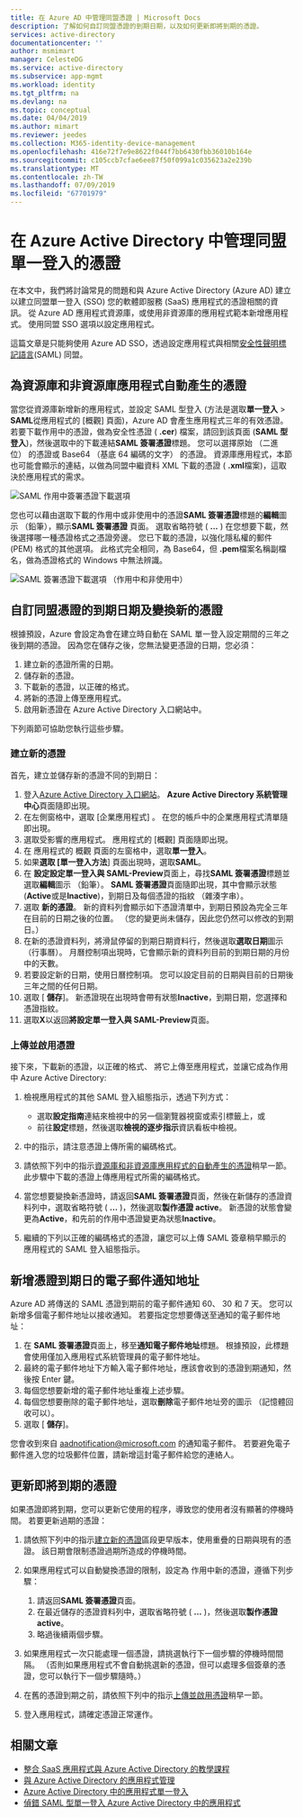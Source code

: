 ```yaml
---
title: 在 Azure AD 中管理同盟憑證 | Microsoft Docs
description: 了解如何自訂同盟憑證的到期日期，以及如何更新即將到期的憑證。
services: active-directory
documentationcenter: ''
author: msmimart
manager: CelesteDG
ms.service: active-directory
ms.subservice: app-mgmt
ms.workload: identity
ms.tgt_pltfrm: na
ms.devlang: na
ms.topic: conceptual
ms.date: 04/04/2019
ms.author: mimart
ms.reviewer: jeedes
ms.collection: M365-identity-device-management
ms.openlocfilehash: 416e72f7e9e8622f044f7bb6430fbb36010b164e
ms.sourcegitcommit: c105ccb7cfae6ee87f50f099a1c035623a2e239b
ms.translationtype: MT
ms.contentlocale: zh-TW
ms.lasthandoff: 07/09/2019
ms.locfileid: "67701979"
---
```

# <a name="manage-certificates-for-federated-single-sign-on-in-azure-active-directory"></a>在 Azure Active Directory 中管理同盟單一登入的憑證

在本文中，我們將討論常見的問題和與 Azure Active Directory (Azure AD) 建立以建立同盟單一登入 (SSO) 您的軟體即服務 (SaaS) 應用程式的憑證相關的資訊。 從 Azure AD 應用程式資源庫，或使用非資源庫的應用程式範本新增應用程式。 使用同盟 SSO 選項以設定應用程式。

這篇文章是只能夠使用 Azure AD SSO，透過設定應用程式與相關[安全性聲明標記語言](https://wikipedia.org/wiki/Security_Assertion_Markup_Language)(SAML) 同盟。

## <a name="auto-generated-certificate-for-gallery-and-non-gallery-applications"></a>為資源庫和非資源庫應用程式自動產生的憑證

當您從資源庫新增新的應用程式，並設定 SAML 型登入 (方法是選取**單一登入** > **SAML**從應用程式的 [概觀] 頁面)，Azure AD 會產生應用程式三年的有效憑證。 若要下載作用中的憑證，做為安全性憑證 ( **.cer**) 檔案，請回到該頁面 (**SAML 型登入**)，然後選取中的下載連結**SAML 簽署憑證**標題。 您可以選擇原始 （二進位） 的憑證或 Base64 （基底 64 編碼的文字） 的憑證。 資源庫應用程式，本節也可能會顯示的連結，以做為同盟中繼資料 XML 下載的憑證 ( **.xml**檔案)，這取決於應用程式的需求。

![SAML 作用中簽署憑證下載選項](./media/manage-certificates-for-federated-single-sign-on/active-certificate-download-options.png)

您也可以藉由選取下載的作用中或非使用中的憑證**SAML 簽署憑證**標題的**編輯**圖示 （鉛筆），顯示**SAML 簽署憑證**  頁面。 選取省略符號 ( **...** ) 在您想要下載，然後選擇哪一種憑證格式之憑證旁邊。 您已下載的憑證，以強化隱私權的郵件 (PEM) 格式的其他選項。 此格式完全相同，為 Base64，但 **.pem**檔案名稱副檔名，做為憑證格式的 Windows 中無法辨識。

![SAML 簽署憑證下載選項 （作用中和非使用中）](./media/manage-certificates-for-federated-single-sign-on/all-certificate-download-options.png)

## <a name="customize-the-expiration-date-for-your-federation-certificate-and-roll-it-over-to-a-new-certificate"></a>自訂同盟憑證的到期日期及變換新的憑證

根據預設，Azure 會設定為會在建立時自動在 SAML 單一登入設定期間的三年之後到期的憑證。 因為您在儲存之後，您無法變更憑證的日期，您必須：

1. 建立新的憑證所需的日期。
1. 儲存新的憑證。
1. 下載新的憑證，以正確的格式。
1. 將新的憑證上傳至應用程式。
1. 啟用新憑證在 Azure Active Directory 入口網站中。

下列兩節可協助您執行這些步驟。

### <a name="create-a-new-certificate"></a>建立新的憑證

首先，建立並儲存新的憑證不同的到期日：

1. 登入[Azure Active Directory 入口網站](https://aad.portal.azure.com/)。 **Azure Active Directory 系統管理中心**頁面隨即出現。
1. 在左側窗格中，選取 [企業應用程式]  。 在您的帳戶中的企業應用程式清單隨即出現。
1. 選取受影響的應用程式。 應用程式的 [概觀] 頁面隨即出現。
1. 在 應用程式的 概觀 頁面的左窗格中，選取**單一登入**。
1. 如果**選取 [單一登入方法**] 頁面出現時，選取**SAML**。
1. 在 **設定設定單一登入與 SAML-Preview**頁面上，尋找**SAML 簽署憑證**標題並選取**編輯**圖示 （鉛筆）。 **SAML 簽署憑證**頁面隨即出現，其中會顯示狀態 (**Active**或是**Inactive**)，到期日及每個憑證的指紋 （雜湊字串）。
1. 選取 **新的憑證**。 新的資料列會顯示如下憑證清單中，到期日預設為完全三年在目前的日期之後的位置。 （您的變更尚未儲存，因此您仍然可以修改的到期日。）
1. 在新的憑證資料列，將滑鼠停留的到期日期資料行，然後選取**選取日期**圖示 （行事曆）。 月曆控制項出現時，它會顯示新的資料列目前的到期日期的月份中的天數。
1. 若要設定新的日期，使用日曆控制項。 您可以設定目前的日期與目前的日期後三年之間的任何日期。
1. 選取 [ **儲存**]。 新憑證現在出現時會帶有狀態**Inactive**，到期日期，您選擇和憑證指紋。
1. 選取**X**以返回**將設定單一登入與 SAML-Preview**頁面。

### <a name="upload-and-activate-a-certificate"></a>上傳並啟用憑證

接下來，下載新的憑證，以正確的格式、 將它上傳至應用程式，並讓它成為作用中 Azure Active Directory:

1. 檢視應用程式的其他 SAML 登入組態指示，透過下列方式：

   - 選取**設定指南**連結來檢視中的另一個瀏覽器視窗或索引標籤上，或
   - 前往**設定**標題，然後選取**檢視的逐步指示**資訊看板中檢視。

1. 中的指示，請注意憑證上傳所需的編碼格式。
1. 請依照下列中的指示[資源庫和非資源庫應用程式的自動產生的憑證](#auto-generated-certificate-for-gallery-and-non-gallery-applications)稍早一節。 此步驟中下載的憑證上傳應用程式所需的編碼格式。
1. 當您想要變換新憑證時，請返回**SAML 簽署憑證**頁面，然後在新儲存的憑證資料列中，選取省略符號 ( **...** )，然後選取**製作憑證 active**。 新憑證的狀態會變更為**Active**，和先前的作用中憑證變更為狀態**Inactive**。
1. 繼續的下列以正確的編碼格式的憑證，讓您可以上傳 SAML 簽章稍早顯示的應用程式的 SAML 登入組態指示。

## <a name="add-email-notification-addresses-for-certificate-expiration"></a>新增憑證到期日的電子郵件通知地址

Azure AD 將傳送的 SAML 憑證到期前的電子郵件通知 60、 30 和 7 天。 您可以新增多個電子郵件地址以接收通知。 若要指定您想要傳送至通知的電子郵件地址：

1. 在  **SAML 簽署憑證**頁面上，移至**通知電子郵件地址**標題。 根據預設，此標題會使用僅加入應用程式系統管理員的電子郵件地址。
1. 最終的電子郵件地址下方輸入電子郵件地址，應該會收到的憑證到期通知，然後按 Enter 鍵。
1. 每個您想要新增的電子郵件地址重複上述步驟。
1. 每個您想要刪除的電子郵件地址，選取**刪除**電子郵件地址旁的圖示 （記憶體回收可以）。
1. 選取 [ **儲存**]。

您會收到來自 aadnotification@microsoft.com 的通知電子郵件。 若要避免電子郵件進入您的垃圾郵件位置，請新增這封電子郵件給您的連絡人。

## <a name="renew-a-certificate-that-will-soon-expire"></a>更新即將到期的憑證

如果憑證即將到期，您可以更新它使用的程序，導致您的使用者沒有顯著的停機時間。 若要更新過期的憑證：

1. 請依照下列中的指示[建立新的憑證](#create-a-new-certificate)區段更早版本，使用重疊的日期與現有的憑證。 該日期會限制憑證過期所造成的停機時間。
1. 如果應用程式可以自動變換憑證的限制，設定為 作用中新的憑證，遵循下列步驟：
   1. 請返回**SAML 簽署憑證**頁面。
   1. 在最近儲存的憑證資料列中，選取省略符號 ( **...** )，然後選取**製作憑證 active**。
   1. 略過後續兩個步驟。

1. 如果應用程式一次只能處理一個憑證，請挑選執行下一個步驟的停機時間間隔。 （否則如果應用程式不會自動挑選新的憑證，但可以處理多個簽章的憑證，您可以執行下一個步驟隨時。）
1. 在舊的憑證到期之前，請依照下列中的指示[上傳並啟用憑證](#upload-and-activate-a-certificate)稍早一節。
1. 登入應用程式，請確定憑證正常運作。

## <a name="related-articles"></a>相關文章

- [整合 SaaS 應用程式與 Azure Active Directory 的教學課程](../saas-apps/tutorial-list.md)
- [與 Azure Active Directory 的應用程式管理](what-is-application-management.md)
- [Azure Active Directory 中的應用程式單一登入](what-is-single-sign-on.md)
- [偵錯 SAML 型單一登入 Azure Active Directory 中的應用程式](../develop/howto-v1-debug-saml-sso-issues.md)
